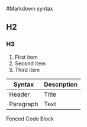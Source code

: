 #Markdown syntax

## H2
### H3
1. First item
2. Second item
3. Third item

| Syntax | Description |
| ----------- | ----------- |
| Header | Title |
| Paragraph | Text |
Fenced Code Block	